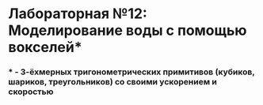 # Лабораторная №12: Моделирование воды с помощью вокселей*
### * - 3-ёхмерных тригонометрических примитивов (кубиков, шариков, треугольников) со своими ускорением и скоростью

